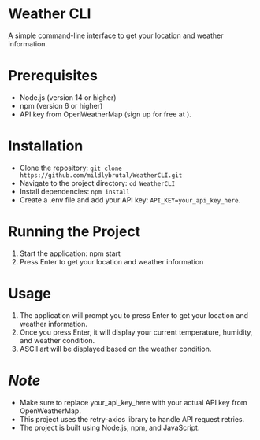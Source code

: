# Weather CLI

A simple command-line interface to get your location and weather information.

# Prerequisites

- Node.js (version 14 or higher)
- npm (version 6 or higher)
- API key from OpenWeatherMap (sign up for free at ).

# Installation

- Clone the repository:
```git clone https://github.com/mildlybrutal/WeatherCLI.git```
- Navigate to the project directory:
```cd WeatherCLI```
- Install dependencies:
```npm install```
- Create a .env file and add your API key:
```API_KEY=your_api_key_here```.

# Running the Project

1. Start the application: npm start
2. Press Enter to get your location and weather information

# Usage

1. The application will prompt you to press Enter to get your location and weather information.
2. Once you press Enter, it will display your current temperature, humidity, and weather condition.
3. ASCII art will be displayed based on the weather condition.

# **_Note_**

- Make sure to replace your_api_key_here with your actual API key from OpenWeatherMap.
- This project uses the retry-axios library to handle API request retries.
- The project is built using Node.js, npm, and JavaScript.
